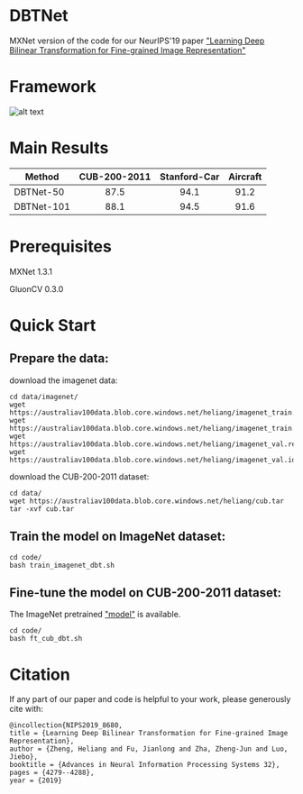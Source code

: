 # DBTNet
MXNet version of the code for our NeurIPS'19 paper ["Learning Deep Bilinear Transformation for Fine-grained Image Representation"](http://papers.nips.cc/paper/8680-learning-deep-bilinear-transformation-for-fine-grained-image-representation.pdf)


# Framework
![alt text](https://user-images.githubusercontent.com/35843017/71718086-15bc9600-2e55-11ea-98b9-14d9295c46be.jpg)

# Main Results


| Method     | CUB-200-2011 | Stanford-Car | Aircraft|
| ---------- |:------------:|:------------:|:-------:|
| DBTNet-50  | 87.5         | 94.1         |91.2     |
| DBTNet-101 | 88.1         | 94.5         |91.6     |

# Prerequisites
MXNet   1.3.1

GluonCV 0.3.0

# Quick Start

## Prepare the data:

download the imagenet data:
```
cd data/imagenet/
wget https://australiav100data.blob.core.windows.net/heliang/imagenet_train.rec
wget https://australiav100data.blob.core.windows.net/heliang/imagenet_train.idx
wget https://australiav100data.blob.core.windows.net/heliang/imagenet_val.rec
wget https://australiav100data.blob.core.windows.net/heliang/imagenet_val.idx
```
download the CUB-200-2011 dataset:
```
cd data/
wget https://australiav100data.blob.core.windows.net/heliang/cub.tar
tar -xvf cub.tar
```

## Train the model on ImageNet dataset:
```
cd code/
bash train_imagenet_dbt.sh
```

## Fine-tune the model on CUB-200-2011 dataset:
The ImageNet pretrained ["model"](https://australiav100data.blob.core.windows.net/heliang/dbt_imagenet.params) is available.

```
cd code/
bash ft_cub_dbt.sh
```

# Citation
If any part of our paper and code is helpful to your work, please generously cite with:

```
@incollection{NIPS2019_8680,
title = {Learning Deep Bilinear Transformation for Fine-grained Image Representation},
author = {Zheng, Heliang and Fu, Jianlong and Zha, Zheng-Jun and Luo, Jiebo},
booktitle = {Advances in Neural Information Processing Systems 32},
pages = {4279--4288},
year = {2019}
```
